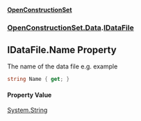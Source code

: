 #### [OpenConstructionSet](index.md 'index')
### [OpenConstructionSet.Data](index.md#OpenConstructionSet_Data 'OpenConstructionSet.Data').[IDataFile](VZv2DiJZ12cg0pjmXrsJmg.md 'OpenConstructionSet.Data.IDataFile')
## IDataFile.Name Property
The name of the data file e.g. example  
```csharp
string Name { get; }
```
#### Property Value
[System.String](https://docs.microsoft.com/en-us/dotnet/api/System.String 'System.String')
